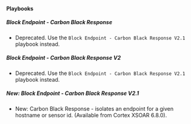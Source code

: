 
#### Playbooks

##### Block Endpoint - Carbon Black Response

- Deprecated. Use the `Block Endpoint - Carbon Black Response V2.1` playbook instead.
##### Block Endpoint - Carbon Black Response V2

- Deprecated. Use the `Block Endpoint - Carbon Black Response V2.1` playbook instead.
##### New: Block Endpoint - Carbon Black Response V2.1

- New: Carbon Black Response - isolates an endpoint for a given hostname or sensor id. (Available from Cortex XSOAR 6.8.0).
